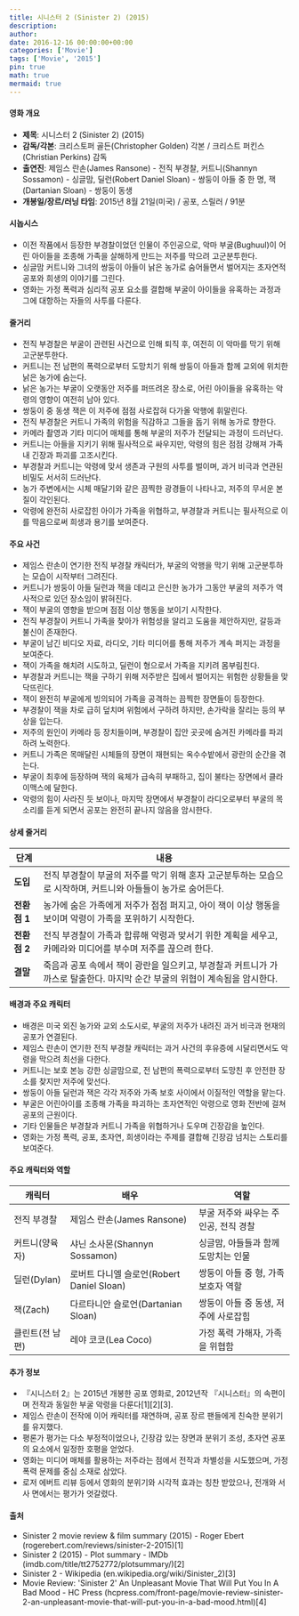 ```yaml
---
title: 시니스터 2 (Sinister 2) (2015)
description: 
author: 
date: 2016-12-16 00:00:00+00:00
categories: ['Movie']
tags: ['Movie', '2015']
pin: true
math: true
mermaid: true
---
```

#### 영화 개요

- **제목**: 시니스터 2 (Sinister 2) (2015)  
- **감독/각본**: 크리스토퍼 골든(Christopher Golden) 각본 / 크리스트 퍼킨스(Christian Perkins) 감독  
- **출연진**: 제임스 란손(James Ransone) - 전직 부경찰, 커트니(Shannyn Sossamon) - 싱글맘, 딜런(Robert Daniel Sloan) - 쌍둥이 아들 중 한 명, 잭(Dartanian Sloan) - 쌍둥이 동생  
- **개봉일/장르/러닝 타임**: 2015년 8월 21일(미국) / 공포, 스릴러 / 91분  

#### 시놉시스

- 이전 작품에서 등장한 부경찰이었던 인물이 주인공으로, 악마 부굴(Bughuul)이 어린 아이들을 조종해 가족을 살해하게 만드는 저주를 막으려 고군분투한다.  
- 싱글맘 커트니와 그녀의 쌍둥이 아들이 낡은 농가로 숨어들면서 벌어지는 초자연적 공포와 희생의 이야기를 그린다.  
- 영화는 가정 폭력과 심리적 공포 요소를 결합해 부굴이 아이들을 유혹하는 과정과 그에 대항하는 자들의 사투를 다룬다.  

#### 줄거리

- 전직 부경찰은 부굴이 관련된 사건으로 인해 퇴직 후, 여전히 이 악마를 막기 위해 고군분투한다.  
- 커트니는 전 남편의 폭력으로부터 도망치기 위해 쌍둥이 아들과 함께 교외에 위치한 낡은 농가에 숨는다.  
- 낡은 농가는 부굴이 오랫동안 저주를 퍼뜨려온 장소로, 어린 아이들을 유혹하는 악령의 영향이 여전히 남아 있다.  
- 쌍둥이 중 동생 잭은 이 저주에 점점 사로잡혀 다가올 악행에 휘말린다.  
- 전직 부경찰은 커트니 가족의 위험을 직감하고 그들을 돕기 위해 농가로 향한다.  
- 카메라 촬영과 기타 미디어 매체를 통해 부굴의 저주가 전달되는 과정이 드러난다.  
- 커트니는 아들을 지키기 위해 필사적으로 싸우지만, 악령의 힘은 점점 강해져 가족 내 긴장과 파괴를 고조시킨다.  
- 부경찰과 커트니는 악령에 맞서 생존과 구원의 사투를 벌이며, 과거 비극과 연관된 비밀도 서서히 드러난다.  
- 농가 주변에서는 시체 매달기와 같은 끔찍한 광경들이 나타나고, 저주의 무서운 본질이 각인된다.  
- 악령에 완전히 사로잡힌 아이가 가족을 위협하고, 부경찰과 커트니는 필사적으로 이를 막음으로써 희생과 용기를 보여준다.  

#### 주요 사건

- 제임스 란손이 연기한 전직 부경찰 캐릭터가, 부굴의 악행을 막기 위해 고군분투하는 모습이 시작부터 그려진다.  
- 커트니가 쌍둥이 아들 딜런과 잭을 데리고 은신한 농가가 그동안 부굴의 저주가 역사적으로 있던 장소임이 밝혀진다.  
- 잭이 부굴의 영향을 받으며 점점 이상 행동을 보이기 시작한다.  
- 전직 부경찰이 커트니 가족을 찾아가 위험성을 알리고 도움을 제안하지만, 갈등과 불신이 존재한다.  
- 부굴이 남긴 비디오 자료, 라디오, 기타 미디어를 통해 저주가 계속 퍼지는 과정을 보여준다.  
- 잭이 가족을 해치려 시도하고, 딜런이 형으로서 가족을 지키려 몸부림친다.  
- 부경찰과 커트니는 잭을 구하기 위해 저주받은 집에서 벌어지는 위험한 상황들을 맞닥뜨린다.  
- 잭이 완전히 부굴에게 빙의되어 가족을 공격하는 끔찍한 장면들이 등장한다.  
- 부경찰이 잭을 차로 급히 덮치며 위험에서 구하려 하지만, 손가락을 잘리는 등의 부상을 입는다.  
- 저주의 원인이 카메라 등 장치들이며, 부경찰이 집안 곳곳에 숨겨진 카메라를 파괴하려 노력한다.  
- 커트니 가족은 목매달린 시체들의 장면이 재현되는 옥수수밭에서 광란의 순간을 겪는다.  
- 부굴이 최후에 등장하며 잭의 육체가 급속히 부패하고, 집이 불타는 장면에서 클라이맥스에 달한다.  
- 악령의 힘이 사라진 듯 보이나, 마지막 장면에서 부경찰이 라디오로부터 부굴의 목소리를 듣게 되면서 공포는 완전히 끝나지 않음을 암시한다.  

#### 상세 줄거리

| **단계**   | **내용** |
|------------|---------|
| **도입**  | 전직 부경찰이 부굴의 저주를 막기 위해 혼자 고군분투하는 모습으로 시작하며, 커트니와 아들들이 농가로 숨어든다. |
| **전환점 1** | 농가에 숨은 가족에게 저주가 점점 퍼지고, 아이 잭이 이상 행동을 보이며 악령이 가족을 포위하기 시작한다. |
| **전환점 2** | 전직 부경찰이 가족과 합류해 악령과 맞서기 위한 계획을 세우고, 카메라와 미디어를 부수며 저주를 끊으려 한다. |
| **결말**   | 죽음과 공포 속에서 잭이 광란을 일으키고, 부경찰과 커트니가 가까스로 탈출한다. 마지막 순간 부굴의 위협이 계속됨을 암시한다. |

#### 배경과 주요 캐릭터

- 배경은 미국 외진 농가와 교외 소도시로, 부굴의 저주가 내려진 과거 비극과 현재의 공포가 연결된다.  
- 제임스 란손이 연기한 전직 부경찰 캐릭터는 과거 사건의 후유증에 시달리면서도 악령을 막으려 최선을 다한다.  
- 커트니는 보호 본능 강한 싱글맘으로, 전 남편의 폭력으로부터 도망친 후 안전한 장소를 찾지만 저주에 맞선다.  
- 쌍둥이 아들 딜런과 잭은 각각 저주와 가족 보호 사이에서 이질적인 역할을 맡는다.  
- 부굴은 어린아이를 조종해 가족을 파괴하는 초자연적인 악령으로 영화 전반에 걸쳐 공포의 근원이다.  
- 기타 인물들은 부경찰과 커트니 가족을 위협하거나 도우며 긴장감을 높인다.  
- 영화는 가정 폭력, 공포, 초자연, 희생이라는 주제를 결합해 긴장감 넘치는 스토리를 보여준다.  

#### 주요 캐릭터와 역할

| **캐릭터** | **배우** | **역할** |
|------------|----------|----------|
| 전직 부경찰 | 제임스 란손(James Ransone) | 부굴 저주와 싸우는 주인공, 전직 경찰 |
| 커트니(양육자) | 샤닌 소사몬(Shannyn Sossamon) | 싱글맘, 아들들과 함께 도망치는 인물 |
| 딜런(Dylan) | 로버트 다니엘 슬로언(Robert Daniel Sloan) | 쌍둥이 아들 중 형, 가족 보호자 역할 |
| 잭(Zach) | 다르타니안 슬로언(Dartanian Sloan) | 쌍둥이 아들 중 동생, 저주에 사로잡힘 |
| 클린트(전 남편) | 레야 코코(Lea Coco) | 가정 폭력 가해자, 가족을 위협함 |

#### 추가 정보

- 『시니스터 2』는 2015년 개봉한 공포 영화로, 2012년작 『시니스터』의 속편이며 전작과 동일한 부굴 악령을 다룬다[1][2][3].  
- 제임스 란손이 전작에 이어 캐릭터를 재연하며, 공포 장르 팬들에게 친숙한 분위기를 유지했다.  
- 평론가 평가는 다소 부정적이었으나, 긴장감 있는 장면과 분위기 조성, 초자연 공포의 요소에서 일정한 호평을 얻었다.  
- 영화는 미디어 매체를 활용하는 저주라는 점에서 전작과 차별성을 시도했으며, 가정 폭력 문제를 중심 소재로 삼았다.  
- 로저 에버트 리뷰 등에서 영화의 분위기와 시각적 효과는 칭찬 받았으나, 전개와 서사 면에서는 평가가 엇갈렸다.  

#### 출처

- Sinister 2 movie review & film summary (2015) - Roger Ebert (rogerebert.com/reviews/sinister-2-2015)[1]  
- Sinister 2 (2015) - Plot summary - IMDb (imdb.com/title/tt2752772/plotsummary/)[2]  
- Sinister 2 - Wikipedia (en.wikipedia.org/wiki/Sinister_2)[3]  
- Movie Review: 'Sinister 2' An Unpleasant Movie That Will Put You In A Bad Mood - HC Press (hcpress.com/front-page/movie-review-sinister-2-an-unpleasant-movie-that-will-put-you-in-a-bad-mood.html)[4]
